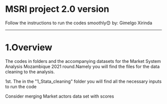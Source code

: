 # MSRI project 2.0 version
Follow the instructions to run the codes smoothly😊					by: Gimelgo Xirinda
***************************************************************************************************************
# 1.Overview

The codes in folders and the accompanying datasets for the Market System Analysis Mozambique 2021 round.Namely you will find the files for the data cleaning to the analysis.

1st. The in the "1_Stata_cleaning" folder you will find all the necessary inputs to run the code

Consider merging Market actors data set with scores
